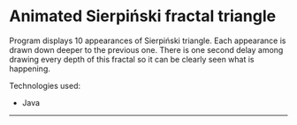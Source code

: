 <h1>Animated Sierpiński fractal triangle</h1>
<p>Program displays 10 appearances of Sierpiński triangle. Each appearance is drawn down deeper to the previous one. There is one second
delay among drawing every depth of this fractal so it can be clearly seen what is happening.</p>
<p>Technologies used:</p>
<ul>
  <li>Java</li>
</ul>
<hr>
